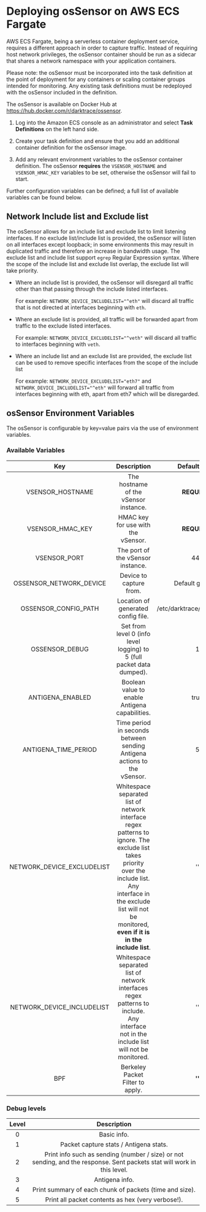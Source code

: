 # Deploying osSensor on AWS ECS Fargate

AWS ECS Fargate, being a serverless container deployment service, requires a different approach in order to capture traffic. Instead of requiring host network privileges, the osSensor container should be run as a sidecar that shares a network namespace with your application containers.

Please note: the osSensor must be incorporated into the task definition at the point of deployment for any containers or scaling container groups intended for monitoring. Any existing task definitions must be redeployed with the osSensor included in the definition.

The osSensor is available on Docker Hub at https://hub.docker.com/r/darktrace/ossensor.

  1. Log into the Amazon ECS console as an administrator and select **Task Definitions** on the left hand side.

  2. Create your task definition and ensure that you add an additional container definition for the osSensor image.

  3. Add any relevant environment variables to the osSensor container definition. The osSensor **requires** the `VSENSOR_HOSTNAME` and `VSENSOR_HMAC_KEY` variables to be set, otherwise the osSensor will fail to start.

Further configuration variables can be defined; a full list of available variables can be found below.

## Network Include list and Exclude list

The osSensor allows for an include list and exclude list to limit listening interfaces. If no exclude list/include list is provided, the osSensor will listen on all interfaces except loopback; in some environments this may result in duplicated traffic and therefore an increase in bandwidth usage. The exclude list and include list support `egrep` Regular Expression syntax. Where the scope of the include list and exclude list overlap, the exclude list will take priority.

+ Where an include list is provided, the osSensor will disregard all traffic other than that passing through the include listed interfaces.

  For example: `NETWORK_DEVICE_INCLUDELIST="^eth"` will discard all traffic that is not directed at interfaces beginning with `eth`.

+ Where an exclude list is provided, all traffic will be forwarded apart from traffic to the exclude listed interfaces.

  For example: `NETWORK_DEVICE_EXCLUDELIST="^veth"` will discard all traffic to interfaces beginning with `veth`.

+ Where an include list and an exclude list are provided, the exclude list can be used to remove specific interfaces from the scope of the include list

  For example: `NETWORK_DEVICE_EXCLUDELIST="eth7"` and `NETWORK_DEVICE_INCLUDELIST="^eth"` will forward all traffic from interfaces beginning with eth, apart from eth7 which will be disregarded.

## osSensor Environment Variables

The osSensor is configurable by key=value pairs via the use of environment variables.

### Available Variables

|             Key              |                                                                                                           Description                                                                                                           |        Default value        |
|:----------------------------:|:-------------------------------------------------------------------------------------------------------------------------------------------------------------------------------------------------------------------------------:|:---------------------------:|
|      VSENSOR\_HOSTNAME       |                                                                                              The hostname of the vSensor instance.                                                                                              |        **REQUIRED**         |
|      VSENSOR\_HMAC\_KEY      |                                                                                               HMAC key for use with the vSensor.                                                                                                |        **REQUIRED**         |
|        VSENSOR\_PORT         |                                                                                                The port of the vSensor instance.                                                                                                |             443             |
|  OSSENSOR\_NETWORK\_DEVICE   |                                                                                                     Device to capture from.                                                                                                     |       Default gateway       |
|    OSSENSOR\_CONFIG\_PATH    |                                                                                               Location of generated config file.                                                                                                | /etc/darktrace/ossensor.cfg |
|       OSSENSOR\_DEBUG        |                                                                              Set from level 0 (info level logging) to 5 (full packet data dumped).                                                                              |              1              |
|      ANTIGENA\_ENABLED       |                                                                                         Boolean value to enable Antigena capabilities.                                                                                          |            true             |
|    ANTIGENA\_TIME\_PERIOD    |                                                                             Time period in seconds between sending Antigena actions to the vSensor.                                                                             |              5              |
| NETWORK\_DEVICE\_EXCLUDELIST | Whitespace separated list of network interface regex patterns to ignore. The exclude list takes priority over the include list. Any interface in the exclude list will not be monitored, **even if it is in the include list**. |             ''              |
| NETWORK\_DEVICE\_INCLUDELIST |                                             Whitespace separated list of network interfaces regex patterns to include. Any interface not in the include list will not be monitored.                                             |             ''              |
|             BPF              |                                                                                                Berkeley Packet Filter to apply.                                                                                                 |           **''**            |

### Debug levels

| Level |                                                       Description                                                       |
|:-----:|:-----------------------------------------------------------------------------------------------------------------------:|
|   0   |                                                       Basic info.                                                       |
|   1   |                                         Packet capture stats / Antigena stats.                                         |
|   2   | Print info such as sending (number / size) or not sending, and the response. Sent packets stat will work in this level. |
|   3   |                                                     Antigena info.                                                      |
|   4   |                                 Print summary of each chunk of packets (time and size).                                 |
|   5   |                                   Print all packet contents as hex (very verbose!).    

